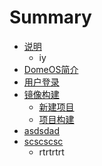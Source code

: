 # Summary

* [说明](README.md)
   * iy
* [DomeOS简介](domeos.md)
* [用户登录](yong_hu_deng_lu.md)
* [镜像构建](jing_xiang_guan_li.md)
   * [新建项目](xin_jian_xiang_mu.md)
   * [项目构建](xiang_mu_gou_jian.md)
* [asdsdad](asdsdad.md)
* [scscscsc](scscscsc.md)
   * rtrtrtrt

